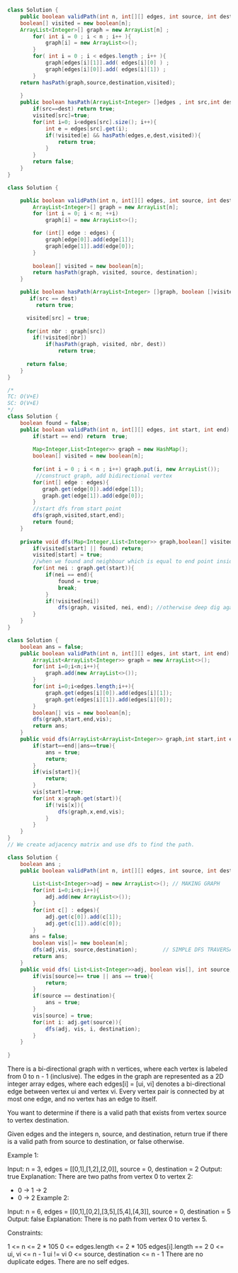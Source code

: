 ```java

class Solution {
    public boolean validPath(int n, int[][] edges, int source, int destination) {
    boolean[] visited = new boolean[n];
    ArrayList<Integer>[] graph = new ArrayList[n] ;
        for( int i = 0 ; i < n ; i++ ){
            graph[i] = new ArrayList<>();
        }
        for( int i = 0 ; i < edges.length ; i++ ){
            graph[edges[i][1]].add( edges[i][0] ) ;
            graph[edges[i][0]].add( edges[i][1]) ;
        }
    return hasPath(graph,source,destination,visited);
        
    }
    public boolean hasPath(ArrayList<Integer> []edges , int src,int dest,boolean visited[]){
        if(src==dest) return true;
        visited[src]=true;
        for(int i=0; i<edges[src].size(); i++){
            int e = edges[src].get(i);
            if(!visited[e] && hasPath(edges,e,dest,visited)){
                return true;
            }
        }
        return false;
    }
}
```


```java
class Solution {

    public boolean validPath(int n, int[][] edges, int source, int destination) {
        ArrayList<Integer>[] graph = new ArrayList[n];
        for (int i = 0; i < n; ++i) 
            graph[i] = new ArrayList<>();

        for (int[] edge : edges) {
            graph[edge[0]].add(edge[1]);
            graph[edge[1]].add(edge[0]);
        }
        
        boolean[] visited = new boolean[n];
        return hasPath(graph, visited, source, destination);
    }

    public boolean hasPath(ArrayList<Integer> []graph, boolean []visited, int src, int dest) {
       if(src == dest) 
         return true;

      visited[src] = true;
        
      for(int nbr : graph[src])
        if(!visited[nbr])
            if(hasPath(graph, visited, nbr, dest))
                return true;
        
      return false;
    }
}

```

```java
/*
TC: O(V+E)
SC: O(V+E)
*/
class Solution {
    boolean found = false;
    public boolean validPath(int n, int[][] edges, int start, int end) {
        if(start == end) return  true;
        
        Map<Integer,List<Integer>> graph = new HashMap();
        boolean[] visited = new boolean[n];
        
        for(int i = 0 ; i < n ; i++) graph.put(i, new ArrayList());
         //construct graph, add bidirectional vertex
        for(int[] edge : edges){
           graph.get(edge[0]).add(edge[1]);
           graph.get(edge[1]).add(edge[0]);
        }
		//start dfs from start point
        dfs(graph,visited,start,end);
        return found;
    }
    
    private void dfs(Map<Integer,List<Integer>> graph,boolean[] visited, int start, int end){
        if(visited[start] || found) return;
        visited[start] = true;
        //when we found and neighbour which is equal to end point inside the recursion, voooleeey! break and return the true
        for(int nei : graph.get(start)){
            if(nei == end){
                found = true;
                break;
            }
            if(!visited[nei])
                dfs(graph, visited, nei, end); //otherwise deep dig again!
        }
    }
}

```


```java
class Solution {
    boolean ans = false;
    public boolean validPath(int n, int[][] edges, int start, int end) {
        ArrayList<ArrayList<Integer>> graph = new ArrayList<>();
        for(int i=0;i<n;i++){
            graph.add(new ArrayList<>());
        }
        for(int i=0;i<edges.length;i++){
            graph.get(edges[i][0]).add(edges[i][1]);
            graph.get(edges[i][1]).add(edges[i][0]);
        }
        boolean[] vis = new boolean[n];
        dfs(graph,start,end,vis);
        return ans;
    }
    public void dfs(ArrayList<ArrayList<Integer>> graph,int start,int end,boolean[] vis){
        if(start==end||ans==true){
            ans = true;
            return;
        }
        if(vis[start]){
            return;
        }
        vis[start]=true;
        for(int x:graph.get(start)){
            if(!vis[x]){
                dfs(graph,x,end,vis);
            }
        }
    }
}
// We create adjacency matrix and use dfs to find the path.
```

```java
class Solution {
    boolean ans ;
    public boolean validPath(int n, int[][] edges, int source, int destination) {
    
        List<List<Integer>>adj = new ArrayList<>(); // MAKING GRAPH
        for(int i=0;i<n;i++){
            adj.add(new ArrayList<>());
        }
        for(int c[] : edges){
            adj.get(c[0]).add(c[1]);
            adj.get(c[1]).add(c[0]);
        }
       ans = false;
        boolean vis[]= new boolean[n];
        dfs(adj,vis, source,destination);        // SIMPLE DFS TRAVERSAL
        return ans;
    }
    public void dfs( List<List<Integer>>adj, boolean vis[], int source, int destination ){
        if(vis[source]== true || ans == true){
            return;
        }
        if(source == destination){
            ans = true;
        }
        vis[source] = true;
        for(int i: adj.get(source)){
            dfs(adj, vis, i, destination);
        }
    }
    
}

```






There is a bi-directional graph with n vertices, where each vertex is labeled from 0 to n - 1 (inclusive). The edges in the graph are represented as a 2D integer array edges, where each edges[i] = [ui, vi] denotes a bi-directional edge between vertex ui and vertex vi. Every vertex pair is connected by at most one edge, and no vertex has an edge to itself.

You want to determine if there is a valid path that exists from vertex source to vertex destination.

Given edges and the integers n, source, and destination, return true if there is a valid path from source to destination, or false otherwise.

 

Example 1:


Input: n = 3, edges = [[0,1],[1,2],[2,0]], source = 0, destination = 2
Output: true
Explanation: There are two paths from vertex 0 to vertex 2:
- 0 → 1 → 2
- 0 → 2
Example 2:


Input: n = 6, edges = [[0,1],[0,2],[3,5],[5,4],[4,3]], source = 0, destination = 5
Output: false
Explanation: There is no path from vertex 0 to vertex 5.
 

Constraints:

1 <= n <= 2 * 105
0 <= edges.length <= 2 * 105
edges[i].length == 2
0 <= ui, vi <= n - 1
ui != vi
0 <= source, destination <= n - 1
There are no duplicate edges.
There are no self edges.